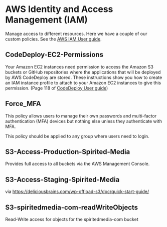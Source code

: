 # AWS Identity and Access Management (IAM)

Manage access to different resources. Here we have a couple of our custom policies. See the [AWS IAM User guide](https://docs.aws.amazon.com/IAM/latest/UserGuide/introduction.html).

## CodeDeploy-EC2-Permissions

Your Amazon EC2 instances need permission to access the Amazon S3 buckets or GitHub repositories where the applications that will be deployed by AWS CodeDeploy are stored. These instructions show you how to create an IAM instance profile to attach to your Amazon EC2 instances to give this permission. (Page 118 of [CodeDeploy User guide](https://docs.aws.amazon.com/codedeploy/latest/userguide/codedeploy-user.pdf))

## Force_MFA

This policy allows users to manage their own passwords and multi-factor authentication (MFA) devices but nothing else unless they authenticate with MFA.

This policy should be applied to any group where users need to login.

## S3-Access-Production-Spirited-Media

Provides full access to all buckets via the AWS Management Console.

## S3-Access-Staging-Spirited-Media

via https://deliciousbrains.com/wp-offload-s3/doc/quick-start-guide/

## S3-spiritedmedia-com-readWriteObjects

Read-Write access for objects for the spiritedmedia-com bucket
